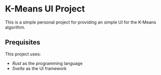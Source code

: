 # K-Means UI Project

This is a simple personal project for providing an simple UI for the K-Means algorithm.

## Prequisites

This project uses:

- *Rust* as the programming language
- *Svelte* as the UI framework